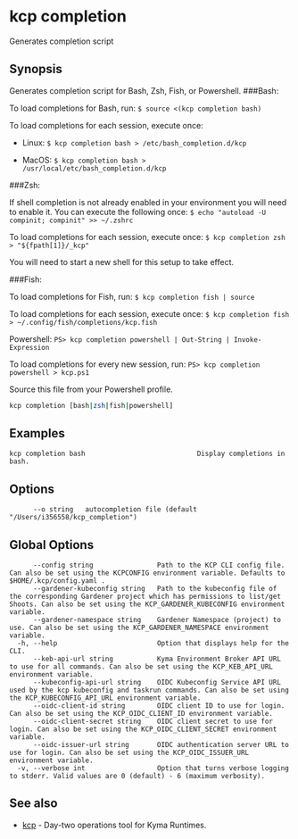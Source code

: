 # kcp completion
Generates completion script

## Synopsis

Generates completion script for Bash, Zsh, Fish, or Powershell.
###Bash:

To load completions for Bash, run:
`$ source <(kcp completion bash)`

To load completions for each session, execute once:

- Linux:
`$ kcp completion bash > /etc/bash_completion.d/kcp`

- MacOS:
`$ kcp completion bash > /usr/local/etc/bash_completion.d/kcp`

###Zsh:

If shell completion is not already enabled in your environment you will need
to enable it.  You can execute the following once:
`$ echo "autoload -U compinit; compinit" >> ~/.zshrc`

To load completions for each session, execute once:
`$ kcp completion zsh > "${fpath[1]}/_kcp"`

You will need to start a new shell for this setup to take effect.

###Fish:

To load completions for Fish, run:
`$ kcp completion fish | source`

To load completions for each session, execute once:
`$ kcp completion fish > ~/.config/fish/completions/kcp.fish`

Powershell:
`PS> kcp completion powershell | Out-String | Invoke-Expression`

To load completions for every new session, run:
`PS> kcp completion powershell > kcp.ps1`

Source this file from your Powershell profile.


```bash
kcp completion [bash|zsh|fish|powershell]
```

## Examples

```
kcp completion bash                            Display completions in bash.
```

## Options

```
      --o string   autocompletion file (default "/Users/i356558/kcp_completion")
```

## Global Options

```
      --config string                Path to the KCP CLI config file. Can also be set using the KCPCONFIG environment variable. Defaults to $HOME/.kcp/config.yaml .
      --gardener-kubeconfig string   Path to the kubeconfig file of the corresponding Gardener project which has permissions to list/get Shoots. Can also be set using the KCP_GARDENER_KUBECONFIG environment variable.
      --gardener-namespace string    Gardener Namespace (project) to use. Can also be set using the KCP_GARDENER_NAMESPACE environment variable.
  -h, --help                         Option that displays help for the CLI.
      --keb-api-url string           Kyma Environment Broker API URL to use for all commands. Can also be set using the KCP_KEB_API_URL environment variable.
      --kubeconfig-api-url string    OIDC Kubeconfig Service API URL used by the kcp kubeconfig and taskrun commands. Can also be set using the KCP_KUBECONFIG_API_URL environment variable.
      --oidc-client-id string        OIDC client ID to use for login. Can also be set using the KCP_OIDC_CLIENT_ID environment variable.
      --oidc-client-secret string    OIDC client secret to use for login. Can also be set using the KCP_OIDC_CLIENT_SECRET environment variable.
      --oidc-issuer-url string       OIDC authentication server URL to use for login. Can also be set using the KCP_OIDC_ISSUER_URL environment variable.
  -v, --verbose int                  Option that turns verbose logging to stderr. Valid values are 0 (default) - 6 (maximum verbosity).
```

## See also

* [kcp](kcp.md)	 - Day-two operations tool for Kyma Runtimes.

